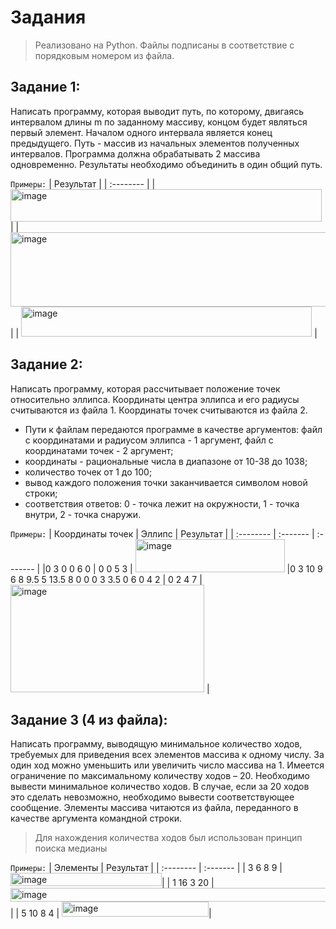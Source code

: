 # Задания 
>Реализовано на Python. Файлы подписаны в соответствие с порядковым номером из файла.
## Задание 1:
Написать программу, которая выводит путь, по которому, двигаясь интервалом длины m по заданному массиву, концом будет являться первый элемент. Началом одного интервала является конец предыдущего. Путь - массив из начальных элементов полученных интервалов. Программа должна обрабатывать 2 массива одновременно. Результаты необходимо объединить в один общий путь.

`Примеры:`
| Результат |
| :-------- |
| <img width="498" height="52" alt="image" src="https://github.com/user-attachments/assets/bf6e45bd-ac20-4b4f-a6c0-e3c87b84111b" /> | 
| <img width="555" height="119" alt="image" src="https://github.com/user-attachments/assets/4b42d111-8b00-45c6-88b7-19d63b4610df" /> | 
| <img width="465" height="48" alt="image" src="https://github.com/user-attachments/assets/eda36e63-2392-473f-92a5-ba174d872044" /> | 

## Задание 2:
Написать программу, которая рассчитывает положение точек относительно эллипса. Координаты центра эллипса и его радиусы считываются из файла 1. Координаты точек считываются из файла 2. 
- Пути к файлам передаются программе в качестве аргументов: файл с координатами и радиусом эллипса - 1 аргумент, файл с координатами точек - 2 аргумент;
- координаты - рациональные числа в диапазоне от 10-38 до 1038;
- количество точек от 1 до 100;
- вывод каждого положения точки заканчивается символом новой строки;
- соответствия ответов: 0 - точка лежит на окружности, 1 - точка внутри, 2 - точка снаружи.

`Примеры:`
| Координаты точек | Эллипс     |  Результат     | 
| :-------- | :------- |  :------- | 
|0 3 0 0 6 0 |  0 0 5 3 |  <img width="239" height="53" alt="image" src="https://github.com/user-attachments/assets/8e78abd3-d953-4e20-98f6-f62f589f59f0" />
|0 3 10 9 6 8 9.5 5 13.5 8 0 0 0 3 3.5 0 6 0 4 2 | 0 2 4 7 |  <img width="310" height="172" alt="image" src="https://github.com/user-attachments/assets/185a461d-c6ee-4a82-88ba-522c07e81f52" /> | 

## Задание 3 (4 из файла):
Написать программу, выводящую минимальное количество ходов, требуемых для приведения всех элементов массива к одному числу.
За один ход можно уменьшить или увеличить число массива на 1. 
Имеется ограничение по максимальному количеству ходов – 20.
Необходимо вывести минимальное количество ходов. В случае, если за 20 ходов это сделать невозможно, необходимо вывести соответствующее сообщение.
Элементы массива читаются из файла, переданного в качестве аргумента командной строки.

>Для нахождения количества ходов был использован принцип поиска медианы

`Примеры:`
| Элементы |  Результат     | 
| :-------- |  :------- | 
| 3 6 8 9 |  <img width="242" height="21" alt="image" src="https://github.com/user-attachments/assets/7609ce42-b928-47d1-9009-a1907636a3b6" />| 
| 1 16 3 20 |  <img width="558" height="22" alt="image" src="https://github.com/user-attachments/assets/c1898273-360b-4c8e-95cb-d0f0a8e6bdfe" />| 
| 5 10 8 4 |  <img width="235" height="24" alt="image" src="https://github.com/user-attachments/assets/00c9f00c-7499-4c2d-8699-675b939a4f3d" />| 
